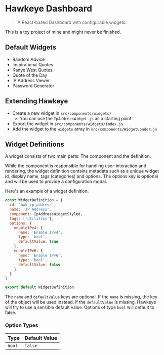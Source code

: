 # Hawkeye Dashboard
> A React-based Dashboard with configurable widgets.

This is a toy project of mine and might never be finished.

## Default Widgets

- Random Advice
- Inspirational Quotes
- Kanye West Quotes
- Quote of the Day
- IP Address Viewer
- Password Generator

## Extending Hawkeye

- Create a new widget in `src/components/widgets/`
  - You can use the `IpAddressWidget.js` as a starting point
- Export the widget in `src/components/widgets/index.js`
- Add the widget to the `widgets` array in `src/components/WidgetLoader.js`

## Widget Definitions

A widget consists of two main parts: The component and the definition.

While the component is responsible for handling user-interaction and rendering, the widget definition contains metadata such as a unique widget id, display name, tags (categories) and options. The options key is optional and will be used to provide a configuration modal.

Here's an example of a widget definition:
```js
const WidgetDefinition = {
  id: 'hwk_ip_address',
  name: 'IP Address',
  component: IpAddressWidgetStyled,
  tags: ['utilities'],
  options: {
    enableIPv4: {
      name: 'Enable IPv4',
      type: 'bool',
      defaultValue: true
    },
    enableIPv6: {
      name: 'Enable IPv6',
      type: 'bool',
      defaultValue: false
    }
  }
}

export default WidgetDefinition
```

The `name` and `defaultValue` keys are optional. If the `name` is missing, the key of the object will be used instead. If the `defaultValue` is missing, Hawkeye will try to use a sensible default value. Options of type `bool` will default to false.

### Option Types

| Type       | Default Value              |
| ---------- | -------------------------- |
| `bool`     | `false`
